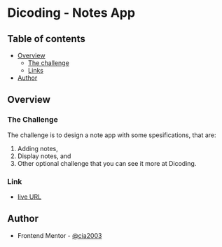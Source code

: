 # Dicoding - Notes App

## Table of contents

- [Overview](#overview)
  - [The challenge](#the-challenge)
  - [Links](#link)
- [Author](#author)

## Overview

### The Challenge

The challenge is to design a note app with some spesifications, that are:

1. Adding notes,
2. Display notes, and
3. Other optional challenge that you can see it more at Dicoding.

### Link

- [live URL](https://cia2003.github.io/dicoding-notes-app/)

## Author

- Frontend Mentor - [@cia2003](https://www.frontendmentor.io/profile/cia2003)
